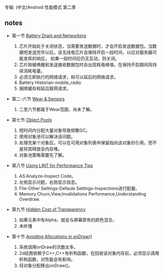 专辑: (中文)Android 性能模式 第二季

## notes

  * 第一节 [Battery Drain and Networking](http://chinagdg.org/google-videos/?vid=XMTMxNDIzODcxMg==&plid=26016201)
    1.  芯片开始处于关闭状态，当需要发送数据时，才会开启发送数据包。当数据吧发送完毕以后，该无线电芯片会保持开启一段时间，以应对服务器可能发挥的响应，
    如果一段时间后仍无互动，则关闭。
    2. 芯片刚被唤醒和发送接收数据包时会出现耗电峰值。在保持开启期间将持续消耗电量。
    3. 必须立即执行的网络请求，和可以延后的网络请求。
    4. Battery Historian-mobile_radio
    5. 捆绑缓存和延后联网请求。

  * 第二-六节 [Wear & Sensors](http://chinagdg.org/google-videos/?vid=XMTMxNDQ0ODQwOA==&plid=26016201)
    1. 二至六节都属于Wear范围，尚未了解。

  * 第七节 [Object Pools](http://chinagdg.org/google-videos/?vid=XMTMxMDgzNTc5Mg==&plid=26016201)
    1. 短时间内分配大量对象导致频繁GC。
    2. 使用对象池可以解决该问题。
    3. 处理完某个对象后，可以在可用对象列表中保留指向该对象的引用，而不是将其释放会内存堆。
    4. 对象池策略需要先了解。

  * 第八节 [Using LINT for Performance Tips](http://chinagdg.org/google-videos/?vid=XMTMxMDgzODE5Ng==&plid=26016201)
    1. AS:Analyze-Inspect Code。
    2. 左侧显示问题，右侧显示信息。
    3. File-Other Settings-Defaule Settings-Inspections进行配置、
    4. Memory Churn,View,Invalidations Performance,Understanding Overdraw.

  * 第九节 [Hidden Cost of Transparency](http://chinagdg.org/google-videos/?vid=XMTMxNTgxMTM4OA==&plid=26016201)
    1. 如果元素中有Alpha，就会与屏幕原有的颜色混合。
    2. 未听懂

  * 第十节 [Avoiding Allocations in onDraw()](http://chinagdg.org/google-videos/?vid=XMTMxMDgzOTQ0MA==&plid=26016201)
    1. 系统调用onDraw的次数太多。
    2. 2d绘图依赖于C++,C++有析构函数，在回收该对象内存前，必须显示调用析构函数，对性能会有影响。
    3. 将对象分配移出onDraw()。
